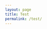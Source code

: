 ```yaml
---
layout: page
title: Test
permalink: /test/
---
```


<script src="https://d3js.org/d3.v3.min.js"/>

<link rel="stylesheet" type="text/css" href="{{ site.baseurl }}/assets/css/twarc-reports.css" media="screen"/>

<div id="metadata"></div>
<svg id="chart"></svg>

<script src="{{ site.baseurl }}/twarc-reports-timeline.js"/>
